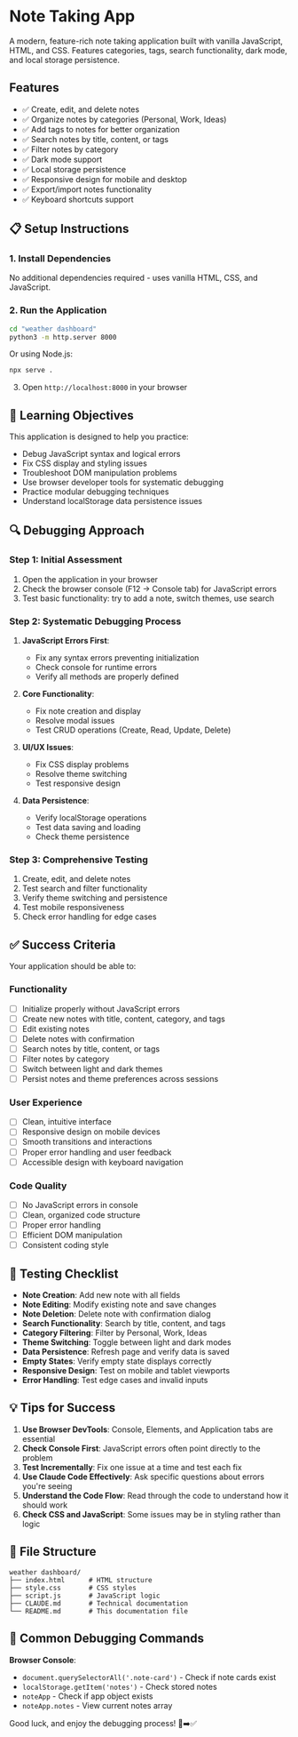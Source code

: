 # Note Taking App

A modern, feature-rich note taking application built with vanilla JavaScript, HTML, and CSS. Features categories, tags, search functionality, dark mode, and local storage persistence.

## Features

- ✅ Create, edit, and delete notes
- ✅ Organize notes by categories (Personal, Work, Ideas)
- ✅ Add tags to notes for better organization
- ✅ Search notes by title, content, or tags
- ✅ Filter notes by category
- ✅ Dark mode support
- ✅ Local storage persistence
- ✅ Responsive design for mobile and desktop
- ✅ Export/import notes functionality
- ✅ Keyboard shortcuts support

## 📋 Setup Instructions

### 1. Install Dependencies

No additional dependencies required - uses vanilla HTML, CSS, and JavaScript.

### 2. Run the Application

```bash
cd "weather dashboard"
python3 -m http.server 8000
```

Or using Node.js:
```bash
npx serve .
```

3. Open `http://localhost:8000` in your browser

## 🎯 Learning Objectives

This application is designed to help you practice:

- Debug JavaScript syntax and logical errors
- Fix CSS display and styling issues
- Troubleshoot DOM manipulation problems
- Use browser developer tools for systematic debugging
- Practice modular debugging techniques
- Understand localStorage data persistence issues

## 🔍 Debugging Approach

### Step 1: Initial Assessment
1. Open the application in your browser
2. Check the browser console (F12 → Console tab) for JavaScript errors
3. Test basic functionality: try to add a note, switch themes, use search

### Step 2: Systematic Debugging Process

1. **JavaScript Errors First**:
   - Fix any syntax errors preventing initialization
   - Check console for runtime errors
   - Verify all methods are properly defined

2. **Core Functionality**:
   - Fix note creation and display
   - Resolve modal issues
   - Test CRUD operations (Create, Read, Update, Delete)

3. **UI/UX Issues**:
   - Fix CSS display problems
   - Resolve theme switching
   - Test responsive design

4. **Data Persistence**:
   - Verify localStorage operations
   - Test data saving and loading
   - Check theme persistence

### Step 3: Comprehensive Testing
1. Create, edit, and delete notes
2. Test search and filter functionality
3. Verify theme switching and persistence
4. Test mobile responsiveness
5. Check error handling for edge cases




## ✅ Success Criteria

Your application should be able to:

### Functionality
- [ ] Initialize properly without JavaScript errors
- [ ] Create new notes with title, content, category, and tags
- [ ] Edit existing notes
- [ ] Delete notes with confirmation
- [ ] Search notes by title, content, or tags
- [ ] Filter notes by category
- [ ] Switch between light and dark themes
- [ ] Persist notes and theme preferences across sessions

### User Experience
- [ ] Clean, intuitive interface
- [ ] Responsive design on mobile devices
- [ ] Smooth transitions and interactions
- [ ] Proper error handling and user feedback
- [ ] Accessible design with keyboard navigation

### Code Quality
- [ ] No JavaScript errors in console
- [ ] Clean, organized code structure
- [ ] Proper error handling
- [ ] Efficient DOM manipulation
- [ ] Consistent coding style

## 🧪 Testing Checklist

- **Note Creation**: Add new note with all fields
- **Note Editing**: Modify existing note and save changes
- **Note Deletion**: Delete note with confirmation dialog
- **Search Functionality**: Search by title, content, and tags
- **Category Filtering**: Filter by Personal, Work, Ideas
- **Theme Switching**: Toggle between light and dark modes
- **Data Persistence**: Refresh page and verify data is saved
- **Empty States**: Verify empty state displays correctly
- **Responsive Design**: Test on mobile and tablet viewports
- **Error Handling**: Test edge cases and invalid inputs

## 💡 Tips for Success

1. **Use Browser DevTools**: Console, Elements, and Application tabs are essential
2. **Check Console First**: JavaScript errors often point directly to the problem
3. **Test Incrementally**: Fix one issue at a time and test each fix
4. **Use Claude Code Effectively**: Ask specific questions about errors you're seeing
5. **Understand the Code Flow**: Read through the code to understand how it should work
6. **Check CSS and JavaScript**: Some issues may be in styling rather than logic

## 📁 File Structure

```
weather dashboard/
├── index.html      # HTML structure
├── style.css       # CSS styles
├── script.js       # JavaScript logic
├── CLAUDE.md       # Technical documentation
└── README.md       # This documentation file
```

## 🔗 Common Debugging Commands

**Browser Console**:
- `document.querySelectorAll('.note-card')` - Check if note cards exist
- `localStorage.getItem('notes')` - Check stored notes
- `noteApp` - Check if app object exists
- `noteApp.notes` - View current notes array



Good luck, and enjoy the debugging process! 🐛➡️✅